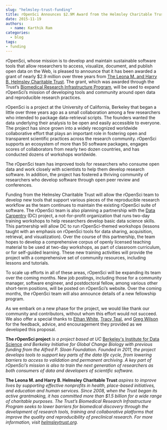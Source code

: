 ```yaml
---
slug: "helmsley-trust-funding"
title: rOpenSci Announces $2.9M Award from the Helmsley Charitable Trust
date: 2015-11-19
authors:
  - name: Karthik Ram
categories:
  - blog
tags:
- funding
---
```


rOpenSci, whose mission is to develop and maintain sustainable software
tools that allow researchers to access, visualize, document, and publish
open data on the Web, is pleased to announce that it has been awarded a
grant of nearly $2.9 million over three years from [The Leona M. and
Harry B. Helmsley Charitable Trust](http://helmsleytrust.org/). The
grant, which was awarded through the Trust’s [Biomedical Research
Infrastructure Program](http://helmsleytrust.org/programs/health-biomedical-research-infrastructure), will be used to expand rOpenSci’s mission of developing tools and community around open data and reproducible research practices.

rOpenSci is a project at the University of California, Berkeley that
began a little over three years ago as a small collaboration among a few
researchers who intended to package data-retrieval scripts. The founders
wanted the data underlying their analysis to be open and easily
accessible to everyone. The project has since grown into a widely
recognized worldwide collaborative effort that plays an important role
in fostering open and transparent scientific practices across the
research community. rOpenSci supports an ecosystem of more than 50
software packages, engages scores of collaborators from nearly two dozen
countries, and has conducted dozens of workshops worldwide.

The rOpenSci team has improved tools for researchers who consume open
data and work closely with scientists to help them develop research
software. In addition, the project has fostered a thriving community of
researchers who develop software through open peer review and
conferences.

Funding from the Helmsley Charitable Trust will allow the rOpenSci team to develop new tools that support various pieces of the reproducible research workflow as the team continues to maintain the existing rOpenSci suite of software. The rOpenSci team is also planning a partnership with the [Data Carpentry](http://datacarpentry.org) (DC) project, a not-for-profit organization that runs two-day training workshops to help researchers develop basic data science skills. This partnership will allow DC to run rOpenSci-themed workshops (lessons taught with an emphasis on rOpenSci tools for data sharing, acquisition, retrieval, and visualization). Over the course of this partnership, the team hopes to develop a comprehensive corpus of openly licensed teaching material to be used at two-day workshops, as part of classroom curriculum, or for self-guided learning. These new training activities will provide the project with a comprehensive set of community resources, including lessons and tutorials.

To scale up efforts in all of these areas, rOpenSci will be expanding
its team over the coming months. New job postings, including those for a
community manager, software engineer, and postdoctoral fellow, among
various other short-term positions, will be posted on rOpenSci’s
website. Over the coming months, the rOpenSci team will also announce
details of a new fellowship program.

As we embark on a new phase for the project, we would like thank our
community and contributors, without whom this effort would not succeed.
We also offer a special thanks to [Ethan White](http://weecology.org),
[Tracy Teal](http://datacarpentry.org), and [Greg
Wilson](http://third-bit.com) for the feedback, advice, and
encouragement they provided as we developed this proposal.


**The rOpenSci project** *is a project based at UC* [Berkeley's
Institute for Data Science](http://bids.berkeley.edu/) *and Berkeley Initiative for Global Change Biology with previous funding from the Alfred P. Sloan Foundation. Founded in 2011, the project develops tools to support key parts of the data life cycle, from lowering barriers to access to validation and permanent archiving. A key part of rOpenSci’s mission is also to train the next generation of researchers as both consumers of data and developers of scientific software.*

**The Leona M. and Harry B. Helmsley Charitable Trust** *aspires to improve lives by supporting effective nonprofits in health, place-based initiatives, and education and human services. Since 2008, when the Trust began its active grantmaking, it has committed more than $1.5 billion for a wide range of charitable purposes. The Trust’s Biomedical Research Infrastructure Program seeks to lower barriers for biomedical discovery through the development of research tools, training and collaborative platforms that improve the quality and reproducibility of preclinical research. For more information, visit [helmsleytrust.org](http://helmsleytrust.org).*

